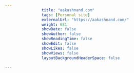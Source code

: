 ---
                title: "aakashnand.com"
                tags: [Personal site]
                externalUrl: "https://aakashnand.com/"
                weight: 681
                showDate: false
                showAuthor: false
                showReadingTime: false
                showEdit: false
                showLikes: false
                showViews: false
                layoutBackgroundHeaderSpace: false
                ---
